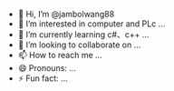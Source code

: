 - 👋 Hi, I’m @jambolwang88
- 👀 I’m interested in computer and PLc ...
- 🌱 I’m currently learning c#、c++ ...
- 💞️ I’m looking to collaborate on ...
- 📫 How to reach me ...
- 😄 Pronouns: ...
- ⚡ Fun fact: ...

<!---
jambolwang88/jambolwang88 is a ✨ special ✨ repository because its `README.md` (this file) appears on your GitHub profile.
You can click the Preview link to take a look at your changes.
--->
